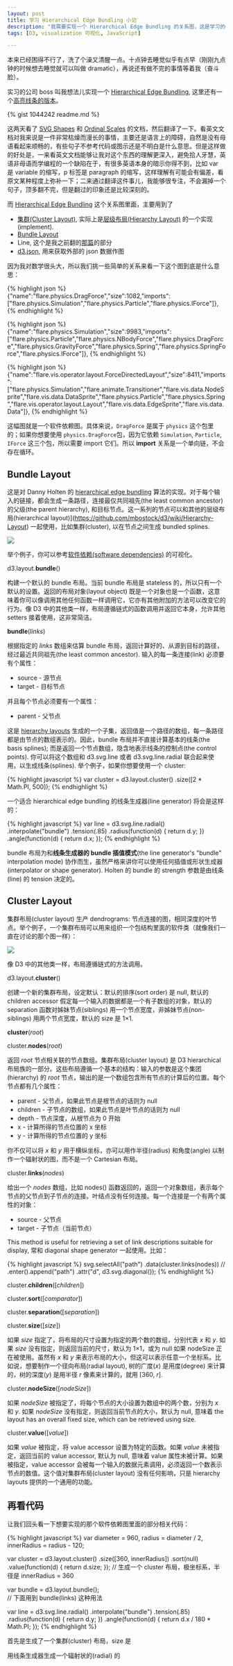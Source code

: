 ```yaml
---
layout: post
title: 学习 Hierarchical Edge Bundling 小记
description: "我需要实现一个 Hierarchical Edge Bundling 的关系图，这是学习的一部分笔记"
tags: [D3, visualization 可视化, JavaScript]

---
```


本来已经困得不行了，洗了个澡又清醒一点。十点钟去睡觉似乎有点早（刚刚九点钟的时候想去睡觉就可以叫做 dramatic），再说还有做不完的事情等着我（奋斗脸）。

实习的公司 boss 叫我想法儿实现一个 [Hierarchical Edge Bundling](http://bl.ocks.org/mbostock/1044242), 这里还有一个[高亮线条的版本](http://bl.ocks.org/mbostock/7607999)。

{% gist 1044242 readme.md %}

这两天看了 [SVG Shapes](http://ivanjiang.com/blog/2015/09/24/D3-SVG-Shapes/) 和 [Ordinal Scales](http://ivanjiang.com/blog/2015/09/26/d3-ordinal-scales/) 的文档，然后翻译了一下。看英文文档对我来说是一件非常枯燥而漫长的事情，主要还是语言上的障碍，自然是没有母语看起来顺畅的，有些句子不参考代码或图示还是不明白是什么意思。但是这样做的好处是，一来看英文文档能够让我对这个东西的理解更深入，避免拾人牙慧，英语非母语而学编程的一个缺陷在于，有很多英语本身的暗示你得不到，比如 var 是 variable 的缩写，p 标签是 paragraph 的缩写，这样理解有可能会有偏差，看原文某种程度上弥补一下；二来通过翻译这件事儿，我能够很专注，不会漏掉一个句子，顶多翻不完，但是翻过的印象还是比较深刻的。

而  [Hierarchical Edge Bundling](http://bl.ocks.org/mbostock/1044242) 这个关系图里面，主要用到了

* [集群(Cluster Layout)](https://github.com/mbostock/d3/wiki/Cluster-Layout), 实际上是[层级布局(Hierarchy Layout)](https://github.com/mbostock/d3/wiki/Hierarchy-Layout) 的一个实现(implement). 
* [Bundle Layout](https://github.com/mbostock/d3/wiki/Bundle-Layout)
* Line, 这个是我之前翻的[那篇](http://ivanjiang.com/blog/2015/09/24/D3-SVG-Shapes/)的部分
* [d3.json](https://github.com/mbostock/d3/wiki/Requests#d3_json), 用来获取外部的 json 数据作图

因为我对数学很头大，所以我们挑一些简单的关系来看一下这个图到底是什么意思：

{% highlight json %}
    {"name":"flare.physics.DragForce","size":1082,"imports":["flare.physics.Simulation","flare.physics.Particle","flare.physics.IForce"]},
{% endhighlight %}

{% highlight json %}
    {"name":"flare.physics.Simulation","size":9983,"imports":["flare.physics.Particle","flare.physics.NBodyForce","flare.physics.DragForce","flare.physics.GravityForce","flare.physics.Spring","flare.physics.SpringForce","flare.physics.IForce"]},
{% endhighlight %}

{% highlight json %}
    {"name":"flare.vis.operator.layout.ForceDirectedLayout","size":8411,"imports":["flare.physics.Simulation","flare.animate.Transitioner","flare.vis.data.NodeSprite","flare.vis.data.DataSprite","flare.physics.Particle","flare.physics.Spring","flare.vis.operator.layout.Layout","flare.vis.data.EdgeSprite","flare.vis.data.Data"]},
{% endhighlight %}

这幅图就是一个软件依赖图。具体来说，`DragForce` 是属于 `physics` 这个包里的；如果你想要使用 `physics.DragForce`包，因为它依赖 `Simulation`, `Particle`, `IForce` 这三个包，所以需要 import 它们。所以 **import** 关系是一个单向链，不会存在循环。

## Bundle Layout

这是对 Danny Holten 的 [hierarchical edge bundling](http://citeseerx.ist.psu.edu/viewdoc/download?doi=10.1.1.220.8113&rep=rep1&type=pdf) 算法的实现。对于每个输入的链接，都会生成一条路径，连接最仅共同祖先(the least common ancestor) 的父级(the parent hierarchy), 和目标节点。这一系列的节点可以和其他的层级布局(hierarchical layout)](https://github.com/mbostock/d3/wiki/Hierarchy-Layout) 一起使用，比如集群(cluster), 以在节点之间生成 bundled splines. 

![](https://github.com/mbostock/d3/wiki/bundle.png)

举个例子，你可以参考[软件依赖(software dependencies)](http://bl.ocks.org/mbostock/1044242) 的可视化。

d3.layout.**bundle**()

构建一个默认的 bundle 布局。当前 bundle 布局是 stateless 的，所以只有一个默认的设置。返回的布局对象(layout object) 既是一个对象也是一个函数，这意味着你可以像调用其他任何函数一样调用它，它亦有其他附加的方法可以改变它的行为。像 D3 中的其他类一样，布局遵循链式的函数调用并返回它本身，允许其他 setters 接着使用，这非常简洁。

**bundle**(*links*)

根据指定的 *links* 数组来估算 bundle 布局，返回计算好的、从源到目标的路径，经过最近共同祖先(the least common ancestor). 输入的每一条连接(link) 必须要有个属性：

* source - 源节点
* target - 目标节点

并且每个节点必须要有一个属性：

* parent - 父节点

这是 [hierarchy layouts](https://github.com/mbostock/d3/wiki/Hierarchy-Layout) 生成的一个子集，返回值是一个路径的数组，每一条路径都是由节点的数组表示的。因此，bundle 布局并不直接计算基本的线条(the basis splines); 而是返回一个节点数组，隐含地表示线条的控制点(the control points). 你可以将这个数组和 d3.svg.line 或者 d3.svg.line.radial 联合起来使用，以生成线条(splines). 举个例子，如果你想要使用一个 cluster: 

{% highlight javascript %}
var cluster = d3.layout.cluster()
    .size([2 * Math.PI, 500]);
    {% endhighlight %}
    
一个适合 hierarchical edge bundling 的线条生成器(line generator) 将会是这样的：

{% highlight javascript %}
var line = d3.svg.line.radial()
    .interpolate("bundle")
    .tension(.85)
    .radius(function(d) { return d.y; })
    .angle(function(d) { return d.x; });
{% endhighlight %}

bundle 布局为和**线条生成器的 bundle 插值模式**(the line generator's "bundle" interpolation mode) 协作而生，虽然严格来讲你可以使用任何插值或形状生成器(interpolator or shape generator). Holten 的 bundle 的 strength 参数是由线条(line) 的 tension 决定的。

## Cluster Layout 

集群布局(cluster layout) 生产 dendrograms: 节点连接的图，相同深度的叶节点。举个例子，一个集群布局可以用来组织一个包结构里面的软件类（就像我们一直在讨论的那个图一样）：

![](https://github.com/mbostock/d3/wiki/cluster.png)

像 D3 中的其他类一样，布局遵循链式的方法调用。

d3.layout.**cluster**()

创建一个新的集群布局，设定默认：默认的排序(sort order) 是 null, 默认的 children accessor 假定每一个输入的数据都是一个有子数组的对象，默认的 separation 函数对姊妹节点(siblings) 用一个节点宽度，非姊妹节点(non-siblings) 用两个节点宽度，默认的 size 是 1×1.

**cluster**(*root*)

cluster.**nodes**(*root*)

返回 *root* 节点相关联的节点数组。集群布局(cluster layout) 是 D3 hierarchical 布局族的一部分。这些布局遵循一个基本的结构：输入的参数是这个集团(hierarchy) 的 *root* 节点，输出的是一个数组包含所有节点的计算后的位置。每个节点都有几个属性：

* parent - 父节点，如果此节点是根节点的话则为 null
* children - 子节点的数组，如果此节点是叶节点的话则为 null
* depth - 节点深度，从根节点为 0 开始
* x - 计算所得的节点位置的 x 坐标
* y - 计算所得的节点位置的 y 坐标

你不仅可以将 *x* 和 *y* 用于横纵坐标，亦可以用作半径(radius) 和角度(angle) 以制作一个辐射状的图，而不是一个 Cartesian 布局。

cluster.**links**(*nodes*)

给出一个 *nodes* 数组，比如 nodes() 函数返回的，返回一个对象数组，表示每个节点的父节点到子节点的连接。叶结点没有任何连接。每一个连接是一个有两个属性的对象：

* source - 父节点
* target - 子节点（当前节点）

This method is useful for retrieving a set of link descriptions suitable for display, 常和 diagonal shape generator 一起使用。比如：

{% highlight javascript %}
svg.selectAll("path")
    .data(cluster.links(nodes))  // 
    .enter().append("path")
    .attr("d", d3.svg.diagonal());
    {% endhighlight %}


cluster.**children**([*children*])

cluster.**sort**([*comparator*])

cluster.**separation**([*separation*])

cluster.**size**([*size*])

如果 *size* 指定了，将布局的尺寸设置为指定的两个数的数组，分别代表 *x* 和 *y*. 如果 *size* 没有指定，则返回当前的尺寸，默认为 1×1，或为 null 如果 nodeSize 正在被使用。虽然有 *x* 和 *y* 来表示布局的大小，但这可以表示任意一个坐标系。比如说，想要制作一个径向布局(radial layout), 树的广度(*x*) 是用度(degree) 来计算的，树的深度(*y*) 是用半径 *r* 像素来计算的，就用 [360, *r*]. 

cluster.**nodeSize**([*nodeSize*])

如果 *nodeSize* 被指定了，将每个节点的大小设置为数组中的两个数，分别为 *x* 和 *y*. 如果 *nodeSize* 没有指定，则返回当前节点的大小，默认为 null, 意味着 the layout has an overall fixed size, which can be retrieved using size. 

cluster.**value**([*value*])

如果 *value* 被指定，将 value accessor 设置为特定的函数。如果 *value* 未被指定，返回当前的 value accessor, 默认为 null, 意味着 value 属性未被计算。如果被指定，value accessor 会被每一个输入的数据元素调用，必须返回一个数表示节点的数值。这个值对集群布局(cluster layout) 没有任何影响，只是 hierarchy layouts 提供的一个通用的功能。

## 再看代码

让我们回头看一下想要实现的那个软件依赖图里面的部分相关代码：

{% highlight javascript %}
var diameter = 960,
    radius = diameter / 2,
    innerRadius = radius - 120;
    
var cluster = d3.layout.cluster()
    .size([360, innerRadius])
    .sort(null)
    .value(function(d) { return d.size; });
// 生成一个 cluster 布局，极坐标系，半径是 innerRadius = 360

var bundle = d3.layout.bundle();  
// 下面用到 bundle(links) 这种用法

var line = d3.svg.line.radial()
    .interpolate("bundle")
    .tension(.85)
    .radius(function(d) { return d.y; })
    .angle(function(d) { return d.x / 180 * Math.PI; });
{% endhighlight %}

首先是生成了一个集群(cluster) 布局，size 是

用线条生成器生成一个辐射状的(radial) 的



